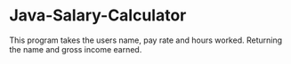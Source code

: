 # Java-Salary-Calculator
This program takes the users name, pay rate and hours worked. Returning the name and gross income earned.
